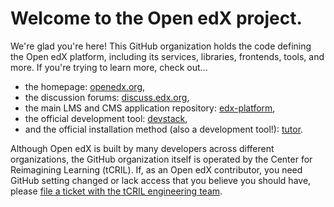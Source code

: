 # Welcome to the Open edX project.

We're glad you're here!
This GitHub organization holds the code defining the Open edX platform,
including its services, libraries, frontends, tools, and more.
If you're trying to learn more, check out...

* the homepage: [openedx.org](https://openedx.org),
* the discussion forums: [discuss.edx.org](https://discuss.openedx.org/),
* the main LMS and CMS application repository: [edx-platform](https://github.com/edx/edx-platform),
* the official development tool: [devstack](https://github.com/edx/devstack),
* and the official installation method (also a development tool!): [tutor](https://docs.tutor.overhang.io/).

Although Open edX is built by many developers across different organizations,
the GitHub organization itself is operated by the Center for Reimagining Learning (tCRIL).
If, as an Open edX contributor,
you need GitHub setting changed or lack access that you believe you should have,
please [file a ticket with the tCRIL engineering team](https://github.com/openedx/tcril-engineering/issues/new/choose).
